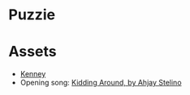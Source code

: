 # Puzzie


# Assets

- [Kenney][]
- Opening song: [Kidding Around, by Ahjay Stelino][]



[Kenney]: https://kenney.nl/assets/
[Kidding Around, by Ahjay Stelino]: https://mixkit.co/free-stock-music/tag/video-game/
